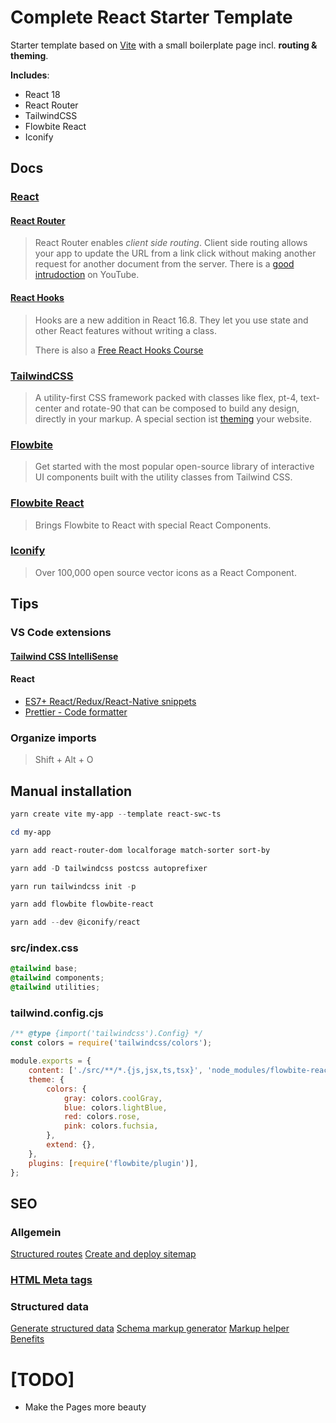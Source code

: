 # Complete React Starter Template

Starter template based on [Vite](https://vitejs.dev/guide/) with a small boilerplate page incl. **routing & theming**.

**Includes**:

- React 18
- React Router
- TailwindCSS
- Flowbite React
- Iconify

## Docs

### [React](https://reactjs.org/docs/getting-started.html)

#### [React Router](https://reactrouter.com/en/main/start/overview)

> React Router enables _client side routing_. Client side routing allows your app to update the URL from a link click without making another request for another document from the server.
> There is a [good intrudoction](https://www.youtube.com/watch?v=Ul3y1LXxzdU) on YouTube.

#### [React Hooks](https://reactjs.org/docs/hooks-intro.html)

> Hooks are a new addition in React 16.8. They let you use state and other React features without writing a class.
>
> There is also a [Free React Hooks Course](https://courses.webdevsimplified.com/react-hooks-simplified)

### [TailwindCSS](https://tailwindcss.com/docs/utility-first)

> A utility-first CSS framework packed with classes like flex, pt-4, text-center and rotate-90 that can be composed to build any design, directly in your markup.
> A special section ist [theming](https://flowbite.com/docs/customize/theming/) your website.

### [Flowbite](https://flowbite.com/docs/getting-started/introduction/)

> Get started with the most popular open-source library of interactive UI components built with the utility classes from Tailwind CSS.

### [Flowbite React](https://flowbite-react.com/)

> Brings Flowbite to React with special React Components.

### [Iconify](https://icon-sets.iconify.design/)

> Over 100,000 open source vector icons as a React Component.

## Tips

### VS Code extensions

#### [Tailwind CSS IntelliSense](https://braydoncoyer.dev/blog/enable-autocomplete-for-tailwind-css-in-vscode)

#### React

- [ES7+ React/Redux/React-Native snippets](https://marketplace.visualstudio.com/items?itemName=dsznajder.es7-react-js-snippets)
- [Prettier - Code formatter](https://marketplace.visualstudio.com/items?itemName=esbenp.prettier-vscode)

### Organize imports

> Shift + Alt + O

## Manual installation

```powershell
yarn create vite my-app --template react-swc-ts

cd my-app

yarn add react-router-dom localforage match-sorter sort-by

yarn add -D tailwindcss postcss autoprefixer

yarn run tailwindcss init -p

yarn add flowbite flowbite-react

yarn add --dev @iconify/react
```

### src/index.css

```css
@tailwind base;
@tailwind components;
@tailwind utilities;
```

### tailwind.config.cjs

```js
/** @type {import('tailwindcss').Config} */
const colors = require('tailwindcss/colors');

module.exports = {
	content: ['./src/**/*.{js,jsx,ts,tsx}', 'node_modules/flowbite-react/**/*.{js,jsx,ts,tsx}'],
	theme: {
		colors: {
			gray: colors.coolGray,
			blue: colors.lightBlue,
			red: colors.rose,
			pink: colors.fuchsia,
		},
		extend: {},
	},
	plugins: [require('flowbite/plugin')],
};
```

## SEO

### Allgemein

[Structured routes](https://developers.google.com/search/docs/crawling-indexing/url-structure)
[Create and deploy sitemap](https://developers.google.com/search/docs/crawling-indexing/sitemaps/build-sitemap)

### [HTML Meta tags](https://www.w3schools.com/tags/tag_meta.asp)

### Structured data

[Generate structured data](https://developers.google.com/search/docs/appearance/structured-data/generate-structured-data-with-javascript#use-google-tag-manager)
[Schema markup generator](https://technicalseo.com/tools/schema-markup-generator/)
[Markup helper](https://www.google.com/webmasters/markup-helper/)
[Benefits](https://www.o8.agency/blog/using-structured-data-google-seo-dont-miss-out-benefits)

# [TODO]

- Make the Pages more beauty

